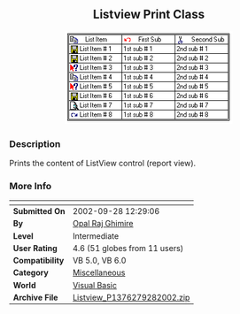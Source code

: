 ﻿<div align="center">

## Listview Print Class

<img src="PIC20024395015143.gif">
</div>

### Description

Prints the content of ListView control (report view).
 
### More Info
 


<span>             |<span>
---                |---
**Submitted On**   |2002-09-28 12:29:06
**By**             |[Opal Raj Ghimire](https://github.com/Planet-Source-Code/PSCIndex/blob/master/ByAuthor/opal-raj-ghimire.md)
**Level**          |Intermediate
**User Rating**    |4.6 (51 globes from 11 users)
**Compatibility**  |VB 5\.0, VB 6\.0
**Category**       |[Miscellaneous](https://github.com/Planet-Source-Code/PSCIndex/blob/master/ByCategory/miscellaneous__1-1.md)
**World**          |[Visual Basic](https://github.com/Planet-Source-Code/PSCIndex/blob/master/ByWorld/visual-basic.md)
**Archive File**   |[Listview\_P1376279282002\.zip](https://github.com/Planet-Source-Code/opal-raj-ghimire-listview-print-class__1-33385/archive/master.zip)








